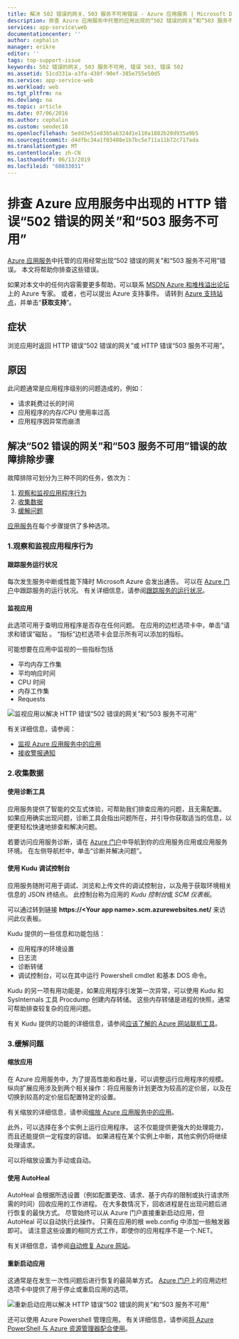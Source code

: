 ```yaml
---
title: 解决 502 错误的网关、503 服务不可用错误 - Azure 应用服务 | Microsoft Docs
description: 排查 Azure 应用服务中托管的应用出现的“502 错误的网关”和“503 服务不可用”错误。
services: app-service\web
documentationcenter: ''
author: cephalin
manager: erikre
editor: ''
tags: top-support-issue
keywords: 502 错误的网关, 503 服务不可用, 错误 503, 错误 502
ms.assetid: 51cd331a-a3fa-438f-90ef-385e755e50d5
ms.service: app-service-web
ms.workload: web
ms.tgt_pltfrm: na
ms.devlang: na
ms.topic: article
ms.date: 07/06/2016
ms.author: cephalin
ms.custom: seodec18
ms.openlocfilehash: 5edd3e51e83b5ab324d1e110a1882b20d935a9b5
ms.sourcegitcommit: d4dfbc34a1f03488e1b7bc5e711a11b72c717ada
ms.translationtype: MT
ms.contentlocale: zh-CN
ms.lasthandoff: 06/13/2019
ms.locfileid: "60833031"
---
```

# <a name="troubleshoot-http-errors-of-502-bad-gateway-and-503-service-unavailable-in-azure-app-service"></a>排查 Azure 应用服务中出现的 HTTP 错误“502 错误的网关”和“503 服务不可用”
[Azure 应用服务](https://go.microsoft.com/fwlink/?LinkId=529714)中托管的应用经常出现“502 错误的网关”和“503 服务不可用”错误。 本文将帮助你排查这些错误。

如果对本文中的任何内容需要更多帮助，可以联系 [MSDN Azure 和堆栈溢出论坛](https://azure.microsoft.com/support/forums/)上的 Azure 专家。 或者，也可以提出 Azure 支持事件。 请转到 [Azure 支持站点](https://azure.microsoft.com/support/options/)，并单击“**获取支持**”。

## <a name="symptom"></a>症状
浏览应用时返回 HTTP 错误“502 错误的网关”或 HTTP 错误“503 服务不可用”。

## <a name="cause"></a>原因
此问题通常是应用程序级别的问题造成的，例如：

* 请求耗费过长的时间
* 应用程序的内存/CPU 使用率过高
* 应用程序因异常而崩溃

## <a name="troubleshooting-steps-to-solve-502-bad-gateway-and-503-service-unavailable-errors"></a>解决“502 错误的网关”和“503 服务不可用”错误的故障排除步骤
故障排除可划分为三种不同的任务，依次为：

1. [观察和监视应用程序行为](#observe)
2. [收集数据](#collect)
3. [缓解问题](#mitigate)

[应用服务](overview.md)在每个步骤提供了多种选项。

<a name="observe" />

### <a name="1-observe-and-monitor-application-behavior"></a>1.观察和监视应用程序行为
#### <a name="track-service-health"></a>跟踪服务运行状况
每次发生服务中断或性能下降时 Microsoft Azure 会发出通告。 可以在 [Azure 门户](https://portal.azure.com/)中跟踪服务的运行状况。 有关详细信息，请参阅[跟踪服务的运行状况](../monitoring-and-diagnostics/insights-service-health.md)。

#### <a name="monitor-your-app"></a>监视应用
此选项可用于查明应用程序是否存在任何问题。 在应用的边栏选项卡中，单击“请求和错误”磁贴  。 “指标”边栏选项卡会显示所有可以添加的指标。 

可能想要在应用中监视的一些指标包括

* 平均内存工作集
* 平均响应时间
* CPU 时间
* 内存工作集
* Requests

![监视应用以解决 HTTP 错误“502 错误的网关”和“503 服务不可用”](./media/app-service-web-troubleshoot-HTTP-502-503/1-monitor-metrics.png)

有关详细信息，请参阅：

* [监视 Azure 应用服务中的应用](web-sites-monitor.md)
* [接收警报通知](../monitoring-and-diagnostics/insights-receive-alert-notifications.md)

<a name="collect" />

### <a name="2-collect-data"></a>2.收集数据
#### <a name="use-the-diagnostics-tool"></a>使用诊断工具
应用服务提供了智能的交互式体验，可帮助我们排查应用的问题，且无需配置。 如果应用确实出现问题，诊断工具会指出问题所在，并引导你获取适当的信息，以便更轻松快速地排查和解决问题。

若要访问应用服务诊断，请在 [Azure 门户](https://portal.azure.com)中导航到你的应用服务应用或应用服务环境。 在左侧导航栏中，单击“诊断并解决问题”。 

#### <a name="use-the-kudu-debug-console"></a>使用 Kudu 调试控制台
应用服务随附可用于调试、浏览和上传文件的调试控制台，以及用于获取环境相关信息的 JSON 终结点。 此控制台称为应用的 *Kudu 控制台*或 *SCM 仪表板*。

可以通过转到链接 **https://&lt;Your app name>.scm.azurewebsites.net/** 来访问此仪表板。

Kudu 提供的一些信息和功能包括：

* 应用程序的环境设置
* 日志流
* 诊断转储
* 调试控制台，可以在其中运行 Powershell cmdlet 和基本 DOS 命令。

Kudu 的另一项有用功能是，如果应用程序引发第一次异常，可以使用 Kudu 和 SysInternals 工具 Procdump 创建内存转储。 这些内存转储是进程的快照，通常可帮助排查较复杂的应用问题。

有关 Kudu 提供的功能的详细信息，请参阅[应该了解的 Azure 网站联机工具](https://azure.microsoft.com/blog/windows-azure-websites-online-tools-you-should-know-about/)。

<a name="mitigate" />

### <a name="3-mitigate-the-issue"></a>3.缓解问题
#### <a name="scale-the-app"></a>缩放应用
在 Azure 应用服务中，为了提高性能和吞吐量，可以调整运行应用程序的规模。 纵向扩展应用涉及到两个相关操作：将应用服务计划更改为较高的定价层，以及在切换到较高的定价层后配置特定的设置。

有关缩放的详细信息，请参阅[缩放 Azure 应用服务中的应用](web-sites-scale.md)。

此外，可以选择在多个实例上运行应用程序。 这不仅能提供更强大的处理能力，而且还能提供一定程度的容错。 如果进程在某个实例上中断，其他实例仍将继续处理请求。

可以将缩放设置为手动或自动。

#### <a name="use-autoheal"></a>使用 AutoHeal
AutoHeal 会根据所选设置（例如配置更改、请求、基于内存的限制或执行请求所需的时间）回收应用的工作进程。 在大多数情况下，回收进程是在出现问题后进行恢复的最快方式。 尽管始终可以从 Azure 门户直接重新启动应用，但 AutoHeal 可以自动执行此操作。 只需在应用的根 web.config 中添加一些触发器即可。 请注意这些设置的相同方式工作，即使你的应用程序不是一个.NET。

有关详细信息，请参阅[自动修复 Azure 网站](https://azure.microsoft.com/blog/auto-healing-windows-azure-web-sites/)。

#### <a name="restart-the-app"></a>重新启动应用
这通常是在发生一次性问题后进行恢复的最简单方式。 [Azure 门户](https://portal.azure.com/)上的应用边栏选项卡中提供了用于停止或重启应用的选项。

 ![重新启动应用以解决 HTTP 错误“502 错误的网关”和“503 服务不可用”](./media/app-service-web-troubleshoot-HTTP-502-503/2-restart.png)

还可以使用 Azure Powershell 管理应用。 有关详细信息，请参阅[将 Azure PowerShell 与 Azure 资源管理器配合使用](../powershell-azure-resource-manager.md)。

